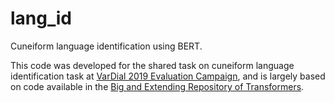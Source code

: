 # lang_id
Cuneiform language identification using BERT.

This code was developed for the shared task on cuneiform language identification task at [VarDial 2019 Evaluation Campaign](https://sites.google.com/view/vardial2019/campaign), and is largely based on code available in the [Big and Extending Repository of Transformers](https://github.com/huggingface/pytorch-pretrained-BERT).


